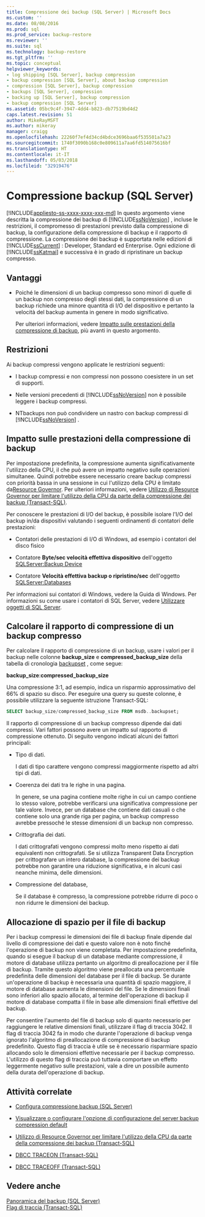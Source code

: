 ```yaml
---
title: Compressione dei backup (SQL Server) | Microsoft Docs
ms.custom: ''
ms.date: 08/08/2016
ms.prod: sql
ms.prod_service: backup-restore
ms.reviewer: ''
ms.suite: sql
ms.technology: backup-restore
ms.tgt_pltfrm: ''
ms.topic: conceptual
helpviewer_keywords:
- log shipping [SQL Server], backup compression
- backup compression [SQL Server], about backup compression
- compression [SQL Server], backup compression
- backups [SQL Server], compression
- backing up [SQL Server], backup compression
- backup compression [SQL Server]
ms.assetid: 05bc9c4f-3947-4dd4-b823-db77519bd4d2
caps.latest.revision: 51
author: MikeRayMSFT
ms.author: mikeray
manager: craigg
ms.openlocfilehash: 22260f7ef4d34cd4bdce3696baa6f535501a7a23
ms.sourcegitcommit: 1740f3090b168c0e809611a7aa6fd514075616bf
ms.translationtype: HT
ms.contentlocale: it-IT
ms.lasthandoff: 05/03/2018
ms.locfileid: "32919476"
---
```

# <a name="backup-compression-sql-server"></a>Compressione backup (SQL Server)
[!INCLUDE[appliesto-ss-xxxx-xxxx-xxx-md](../../includes/appliesto-ss-xxxx-xxxx-xxx-md.md)]
  In questo argomento viene descritta la compressione dei backup di [!INCLUDE[ssNoVersion](../../includes/ssnoversion-md.md)] , incluse le restrizioni, il compromesso di prestazioni previsto dalla compressione di backup, la configurazione della compressione di backup e il rapporto di compressione.  La compressione dei backup è supportata nelle edizioni di [!INCLUDE[ssCurrent](../../includes/sscurrent-md.md)] : Developer, Standard ed Enterprise.  Ogni edizione di [!INCLUDE[ssKatmai](../../includes/sskatmai-md.md)] e successiva è in grado di ripristinare un backup compresso. 
 
  
##  <a name="Benefits"></a> Vantaggi  
  
-   Poiché le dimensioni di un backup compresso sono minori di quelle di un backup non compresso degli stessi dati, la compressione di un backup richiede una minore quantità di I/O del dispositivo e pertanto la velocità del backup aumenta in genere in modo significativo.  
  
     Per ulteriori informazioni, vedere [Impatto sulle prestazioni della compressione di backup](#PerfImpact), più avanti in questo argomento.  
  
  
##  <a name="Restrictions"></a> Restrizioni  
 Ai backup compressi vengono applicate le restrizioni seguenti:  
  
-   I backup compressi e non compressi non possono coesistere in un set di supporti.  
  
-   Nelle versioni precedenti di [!INCLUDE[ssNoVersion](../../includes/ssnoversion-md.md)] non è possibile leggere i backup compressi.  
  
-   NTbackups non può condividere un nastro con backup compressi di [!INCLUDE[ssNoVersion](../../includes/ssnoversion-md.md)] .  
  
  
##  <a name="PerfImpact"></a> Impatto sulle prestazioni della compressione di backup  
 Per impostazione predefinita, la compressione aumenta significativamente l'utilizzo della CPU, il che può avere un impatto negativo sulle operazioni simultanee. Quindi potrebbe essere necessario creare backup compressi con priorità bassa in una sessione in cui l'utilizzo della CPU è limitato da[Resource Governor](../../relational-databases/resource-governor/resource-governor.md). Per ulteriori informazioni, vedere [Utilizzo di Resource Governor per limitare l'utilizzo della CPU da parte della compressione dei backup &#40;Transact-SQL&#41;](../../relational-databases/backup-restore/use-resource-governor-to-limit-cpu-usage-by-backup-compression-transact-sql.md).  
  
 Per conoscere le prestazioni di I/O del backup, è possibile isolare l'I/O del backup in/da dispositivi valutando i seguenti ordinamenti di contatori delle prestazioni:  
  
-   Contatori delle prestazioni di I/O di Windows, ad esempio i contatori del disco fisico  
  
-   Contatore **Byte/sec velocità effettiva dispositivo** dell'oggetto [SQLServer:Backup Device](../../relational-databases/performance-monitor/sql-server-backup-device-object.md)  
  
-   Contatore **Velocità effettiva backup o ripristino/sec** dell'oggetto [SQLServer:Databases](../../relational-databases/performance-monitor/sql-server-databases-object.md)  
  
 Per informazioni sui contatori di Windows, vedere la Guida di Windows. Per informazioni su come usare i contatori di SQL Server, vedere [Utilizzare oggetti di SQL Server](../../relational-databases/performance-monitor/use-sql-server-objects.md).  
  
   
##  <a name="CompressionRatio"></a> Calcolare il rapporto di compressione di un backup compresso  
 Per calcolare il rapporto di compressione di un backup, usare i valori per il backup nelle colonne **backup_size** e **compressed_backup_size** della tabella di cronologia [backupset](../../relational-databases/system-tables/backupset-transact-sql.md) , come segue:  
  
 **backup_size**:**compressed_backup_size**  
  
 Una compressione 3:1, ad esempio, indica un risparmio approssimativo del 66% di spazio su disco. Per eseguire una query su queste colonne, è possibile utilizzare la seguente istruzione Transact-SQL:  
  
```sql  
SELECT backup_size/compressed_backup_size FROM msdb..backupset;  
```  
  
 Il rapporto di compressione di un backup compresso dipende dai dati compressi. Vari fattori possono avere un impatto sul rapporto di compressione ottenuto. Di seguito vengono indicati alcuni dei fattori principali:  
  
-   Tipo di dati.  
  
     I dati di tipo carattere vengono compressi maggiormente rispetto ad altri tipi di dati.  
  
-   Coerenza dei dati tra le righe in una pagina.  
  
     In genere, se una pagina contiene molte righe in cui un campo contiene lo stesso valore, potrebbe verificarsi una significativa compressione per tale valore. Invece, per un database che contiene dati casuali o che contiene solo una grande riga per pagina, un backup compresso avrebbe pressoché le stesse dimensioni di un backup non compresso.  
  
-   Crittografia dei dati.  
  
     I dati crittografati vengono compressi molto meno rispetto ai dati equivalenti non crittografati. Se si utilizza Transparent Data Encryption per crittografare un intero database, la compressione dei backup potrebbe non garantire una riduzione significativa, e in alcuni casi neanche minima, delle dimensioni.  
  
-   Compressione del database,  
  
     Se il database è compresso, la compressione potrebbe ridurre di poco o non ridurre le dimensioni dei backup.  
  
  
##  <a name="Allocation"></a> Allocazione di spazio per il file di backup  
 Per i backup compressi le dimensioni dei file di backup finale dipende dal livello di compressione dei dati e questo valore non è noto finché l'operazione di backup non viene completata.  Per impostazione predefinita, quando si esegue il backup di un database mediante compressione, il motore di database utilizza pertanto un algoritmo di preallocazione per il file di backup. Tramite questo algoritmo viene preallocata una percentuale predefinita delle dimensioni del database per il file di backup. Se durante un'operazione di backup è necessaria una quantità di spazio maggiore, il motore di database aumenta le dimensioni del file. Se le dimensioni finali sono inferiori allo spazio allocato, al termine dell'operazione di backup il motore di database compatta il file in base alle dimensioni finali effettive del backup.  
  
 Per consentire l'aumento del file di backup solo di quanto necessario per raggiungere le relative dimensioni finali, utilizzare il flag di traccia 3042. Il flag di traccia 3042 fa in modo che durante l'operazione di backup venga ignorato l'algoritmo di preallocazione di compressione di backup predefinito. Questo flag di traccia è utile se è necessario risparmiare spazio allocando solo le dimensioni effettive necessarie per il backup compresso. L'utilizzo di questo flag di traccia può tuttavia comportare un effetto leggermente negativo sulle prestazioni, vale a dire un possibile aumento della durata dell'operazione di backup.  
  
##  <a name="RelatedTasks"></a> Attività correlate  
  
-   [Configura compressione backup &#40;SQL Server&#41;](../../relational-databases/backup-restore/configure-backup-compression-sql-server.md)  
  
-   [Visualizzare o configurare l'opzione di configurazione del server backup compression default](../../database-engine/configure-windows/view-or-configure-the-backup-compression-default-server-configuration-option.md)  
  
-   [Utilizzo di Resource Governor per limitare l'utilizzo della CPU da parte della compressione dei backup &#40;Transact-SQL&#41;](../../relational-databases/backup-restore/use-resource-governor-to-limit-cpu-usage-by-backup-compression-transact-sql.md)  
  
-   [DBCC TRACEON &#40;Transact-SQL&#41;](../../t-sql/database-console-commands/dbcc-traceon-transact-sql.md)  
  
-   [DBCC TRACEOFF &#40;Transact-SQL&#41;](../../t-sql/database-console-commands/dbcc-traceoff-transact-sql.md)  
  
## <a name="see-also"></a>Vedere anche  
 [Panoramica del backup &#40;SQL Server&#41;](../../relational-databases/backup-restore/backup-overview-sql-server.md)   
 [Flag di traccia &#40;Transact-SQL&#41;](../../t-sql/database-console-commands/dbcc-traceon-trace-flags-transact-sql.md)  
  
  
